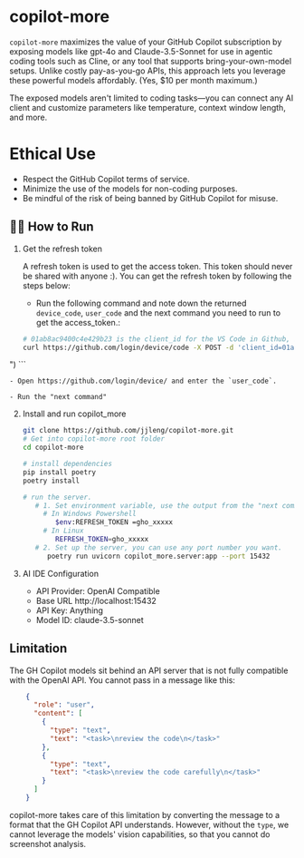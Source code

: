 # copilot-more

`copilot-more` maximizes the value of your GitHub Copilot subscription by exposing models like gpt-4o and Claude-3.5-Sonnet for use in agentic coding tools such as Cline, or any tool that supports bring-your-own-model setups. Unlike costly pay-as-you-go APIs, this approach lets you leverage these powerful models affordably. (Yes, $10 per month maximum.)

The exposed models aren't limited to coding tasks—you can connect any AI client and customize parameters like temperature, context window length, and more.

# Ethical Use
- Respect the GitHub Copilot terms of service.
- Minimize the use of the models for non-coding purposes.
- Be mindful of the risk of being banned by GitHub Copilot for misuse.


## 🏃‍♂️ How to Run

1. Get the refresh token

   A refresh token is used to get the access token. This token should never be shared with anyone :). You can get the refresh token by following the steps below:

    - Run the following command and note down the returned `device_code`, `user_code` and the next command you need to run to get the access_token.:

    ```bash
    # 01ab8ac9400c4e429b23 is the client_id for the VS Code in Github, it's a fixed value, no need to change.
    curl https://github.com/login/device/code -X POST -d 'client_id=01ab8ac9400c4e429b23&scope=user:email' | (grep -o 'device_code=[^&]*\|user_code=[^&]*' | sed 's/=/: /'; echo "Next command:"; echo "curl https://github.com/login/oauth/access_token -X POST -d 'client_id=01ab8ac9400c4e429b23&scope=user:email&device_code=$(grep -o 'device_code=[^&]*' <<< \"$(\!)\" | cut -d= -f2)&grant_type=urn:ietf:params:oauth:grant-type:device_code'| | grep -o 'access_token=[^&]*' | cut -d= -f2 | sed 's/^/REFRESH_TOKEN = "/' | sed 's/$/"/'
")
    ```

    - Open https://github.com/login/device/ and enter the `user_code`.

    - Run the "next command"


2. Install and run copilot_more

    ```bash
    git clone https://github.com/jjleng/copilot-more.git
    # Get into copilot-more root folder
    cd copilot-more
    
    # install dependencies
    pip install poetry
    poetry install
    
    # run the server.
       # 1. Set environment variable, use the output from the "next command".
         # In Windows Powershell
            $env:REFRESH_TOKEN =gho_xxxxx
         # In Linux
            REFRESH_TOKEN=gho_xxxxx
       # 2. Set up the server, you can use any port number you want.
          poetry run uvicorn copilot_more.server:app --port 15432
    ```


3. AI IDE Configuration
   * API Provider: OpenAI Compatible
   * Base URL http://localhost:15432
   * API Key: Anything
   * Model ID: claude-3.5-sonnet


## Limitation

The GH Copilot models sit behind an API server that is not fully compatible with the OpenAI API. You cannot pass in a message like this:

```json
    {
      "role": "user",
      "content": [
        {
          "type": "text",
          "text": "<task>\nreview the code\n</task>"
        },
        {
          "type": "text",
          "text": "<task>\nreview the code carefully\n</task>"
        }
      ]
    }
```
copilot-more takes care of this limitation by converting the message to a format that the GH Copilot API understands. However, without the `type`, we cannot leverage the models' vision capabilities, so that you cannot do screenshot analysis.
